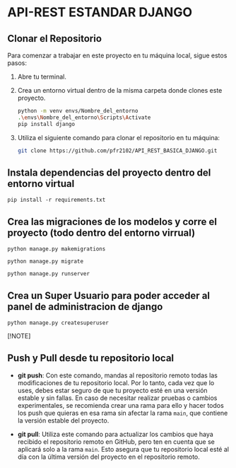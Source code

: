 # API-REST ESTANDAR DJANGO

## Clonar el Repositorio

Para comenzar a trabajar en este proyecto en tu máquina local, sigue estos pasos:

1. Abre tu terminal.

2. Crea un entorno virtual dentro de la misma carpeta donde clones este proyecto.

   ```bash
   python -m venv envs/Nombre_del_entorno
   .\envs\Nombre_del_entorno\Scripts\Activate
   pip install django

   ```

3. Utiliza el siguiente comando para clonar el repositorio en tu máquina:

   ```bash
   git clone https://github.com/pfr2102/API_REST_BASICA_DJANGO.git
   ```

## Instala dependencias del proyecto dentro del entorno virtual

    pip install -r requirements.txt

## Crea las migraciones de los modelos y corre el proyecto (todo dentro del entorno virrual)

    python manage.py makemigrations

    python manage.py migrate

    python manage.py runserver

## Crea un Super Usuario para poder acceder al panel de administracion de django

    python manage.py createsuperuser


[!NOTE]
## Push y Pull desde tu repositorio local

- **git push**: Con este comando, mandas al repositorio remoto todas las modificaciones de tu repositorio local. Por lo tanto, cada vez que lo uses, debes estar seguro de que tu proyecto esté en una versión estable y sin fallas. En caso de necesitar realizar pruebas o cambios experimentales, se recomienda crear una rama para ello y hacer todos los push que quieras en esa rama sin afectar la rama `main`, que contiene la versión estable del proyecto.

- **git pull**: Utiliza este comando para actualizar los cambios que haya recibido el repositorio remoto en GitHub, pero ten en cuenta que se aplicará solo a la rama `main`. Esto asegura que tu repositorio local esté al día con la última versión del proyecto en el repositorio remoto.

